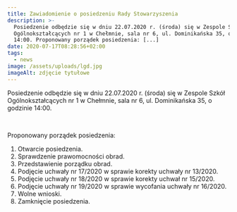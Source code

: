 ```yaml
---
title: Zawiadomienie o posiedzeniu Rady Stowarzyszenia
description: >-
  Posiedzenie odbędzie się w dniu 22.07.2020 r. (środa) się w Zespole Szkół
  Ogólnokształcących nr 1 w Chełmnie, sala nr 6, ul. Dominikańska 35, o godzinie
  14:00. Proponowany porządek posiedzenia: [...]
date: 2020-07-17T08:28:56+02:00
tags:
  - news
image: /assets/uploads/lgd.jpg
imageAlt: zdjęcie tytułowe
---
```

Posiedzenie odbędzie się w dniu 22.07.2020 r. (środa) się w Zespole Szkół Ogólnokształcących nr 1 w Chełmnie, sala nr 6, ul. Dominikańska 35, o godzinie 14:00.

<br>

Proponowany porządek posiedzenia:

1. Otwarcie posiedzenia.
2. Sprawdzenie prawomocności obrad.
3. Przedstawienie porządku obrad.
4. Podjęcie uchwały nr 17/2020 w sprawie korekty uchwały nr 13/2020.
5. Podjęcie uchwały nr 18/2020 w sprawie korekty uchwał nr 15/2020.
6. Podjęcie uchwały nr 19/2020 w sprawie wycofania uchwały nr 16/2020.
7. Wolne wnioski.
8. Zamknięcie posiedzenia.
